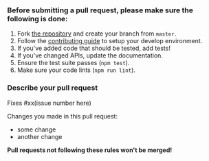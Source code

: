 ### **Before submitting a pull request,** please make sure the following is done:

1. Fork [the repository](https://github.com/youzan/zent) and create your branch from `master`.
2. Follow the [contributing guide](../CONTRIBUTING.md) to setup your develop environment.
2. If you've added code that should be tested, add tests!
3. If you've changed APIs, update the documentation.
4. Ensure the test suite passes (`npm test`).
5. Make sure your code lints (`npm run lint`).

### Describe your pull request

Fixes #xx(issue number here)

Changes you made in this pull request:

- some change
- another change

**Pull requests not following these rules won't be merged!**
